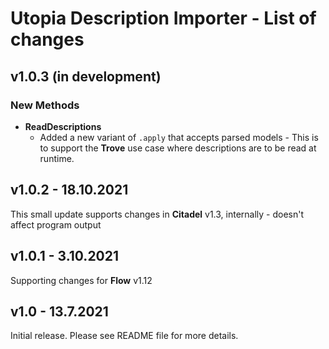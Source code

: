 # Utopia Description Importer - List of changes

## v1.0.3 (in development)
### New Methods
- **ReadDescriptions**
  - Added a new variant of `.apply` that accepts parsed models - This is to support the **Trove** use case where 
    descriptions are to be read at runtime.

## v1.0.2 - 18.10.2021
This small update supports changes in **Citadel** v1.3, internally - doesn't affect program output

## v1.0.1 - 3.10.2021
Supporting changes for **Flow** v1.12

## v1.0 - 13.7.2021
Initial release. Please see README file for more details.
